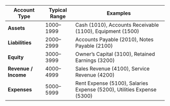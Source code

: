 | Account Type         | Typical Range | Examples                                                               |
| -------------------- | ------------- | ---------------------------------------------------------------------- |
| **Assets**           | 1000–1999     | Cash (1010), Accounts Receivable (1100), Equipment (1500)              |
| **Liabilities**      | 2000–2999     | Accounts Payable (2010), Notes Payable (2100)                          |
| **Equity**           | 3000–3999     | Owner’s Capital (3100), Retained Earnings (3200)                       |
| **Revenue / Income** | 4000–4999     | Sales Revenue (4100), Service Revenue (4200)                           |
| **Expenses**         | 5000–5999     | Rent Expense (5100), Salaries Expense (5200), Utilities Expense (5300) |
